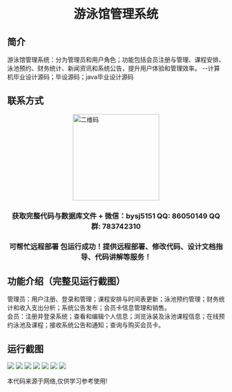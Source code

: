 <p><h1 align="center">游泳馆管理系统</h1></p>

## 简介
游泳馆管理系统：分为管理员和用户角色；功能包括会员注册与管理、课程安排、泳池预约、财务统计、新闻资讯和系统公告，提升用户体验和管理效率。    --计算机毕业设计源码；毕设源码；java毕业设计源码


## 联系方式
<img src="https://bs-1329754181.cos.ap-shanghai.myqcloud.com/wx.jpg" alt="二维码" style="display: block; margin: 0 auto;" width="200px">
<p><h3 align="center">获取完整代码与数据库文件 + 微信：bysj5151 QQ: 86050149 QQ群: 783742310</h3></p>
<p><h3 align="center">可帮忙远程部署 包运行成功！提供远程部署、修改代码、设计文档指导、代码讲解等服务！</h3></p>

## 功能介绍（完整见运行截图）
管理员：用户注册、登录和管理；课程安排与时间表更新；泳池预约管理；财务统计和收入支出分析；系统公告发布；会员卡信息管理和销售。  
会员：注册并登录系统；查看和编辑个人信息；浏览泳装及泳池课程信息；在线预约泳池及课程；接收系统公告和通知；查询与购买会员卡。


## 运行截图
![](imgs/588112-20220109180549075-1206925640.png)
![](imgs/588112-20220109180600148-831959035.png)
![](imgs/588112-20220109180605323-2061349271.png)
![](imgs/588112-20220109180614370-1989906933.png)
![](imgs/588112-20220109180621265-1120639946.png)
![](imgs/588112-20220109180626506-1627706894.png)
![](imgs/588112-20220109180631538-1492841854.png)

<p>本代码来源于网络,仅供学习参考使用!</p>
